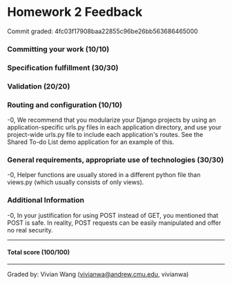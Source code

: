 Homework 2 Feedback
==================

Commit graded: 4fc03f17908baa22855c96be26bb563686465000


### Committing your work (10/10)

### Specification fulfillment (30/30)

### Validation (20/20)

### Routing and configuration (10/10)

-0, We recommend that you modularize your Django projects by using an application-specific urls.py files in each application directory, and use your project-wide urls.py file to include each application's routes. See the Shared To-do List demo application for an example of this.  

### General requirements, appropriate use of technologies (30/30)

-0, Helper functions are usually stored in a different python file than views.py (which usually consists of only views).

### Additional Information

-0, In your justification for using POST instead of GET, you mentioned that POST is safe. In reality, POST requests can be easily manipulated and offer no real security.

---

#### Total score (100/100)

---

Graded by: Vivian Wang (vivianwa@andrew.cmu.edu, vivianwa)
